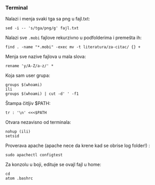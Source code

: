 ### Terminal

Nalazi i menja svaki tga sa png u fajl.txt:
```
sed -i -- 's/tga/png/g' fajl.txt
```

Nalazi sve `.mobi` fajlove rekurzivno u podfolderima i premešta ih:
```
find . -name "*.mobi" -exec mv -t literatura/za-citac/ {} +
```

Menja sve nazive fajlova u mala slova:
```
rename 'y/A-Z/a-z/' *
```

Koja sam user grupa:
```
groups $(whoami)
ili
groups $(whoami) | cut -d' ' -f1
```

Štampa čitljiv $PATH:
```
tr : '\n' <<<$PATH
```

Otvara nezavisno od terminala:
```
nohup (ili)
setsid
```

Proverava apache (apache nece da krene kad se obrise log folder!) :
```
sudo apachectl configtest
```

Za konzolu u boji, edituje se ovajl fajl u home:
```
cd
atom .bashrc
```
